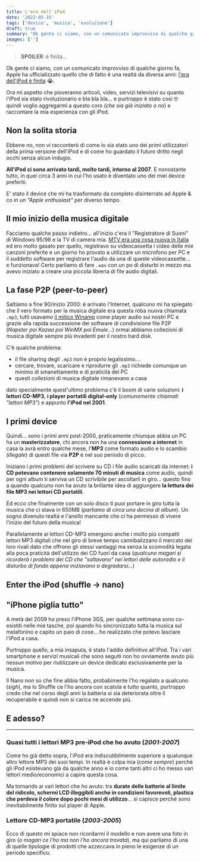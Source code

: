 ```yaml
---
title: L'era dell'iPod
date: '2022-05-15'
tags: ['device', 'musica', 'evoluzione']
draft: true
summary: "Ok gente ci siamo, con un comunicato improvviso di qualche giorno fa, Apple ha ufficializzato quello che di fatto è una realtà da diversa anni: l'era dell'iPod è finita 😭"
images: ['']
---
```


> **SPOILER**: è finita...

Ok gente ci siamo, con un comunicato improvviso di qualche giorno fa, Apple ha ufficializzato quello che di fatto è una realtà da diversa anni: [l'era dell'iPod è finita](https://www.apple.com/newsroom/2022/05/the-music-lives-on/) 😭.

Ora mi aspetto che pioveranno articoli, video, servizi televisivi su quanto l'iPod sia stato rivoluzionario e bla bla bla... e purtroppo è stato così 🤓 quindi voglio aggregarmi a questo coro (_che sia già iniziato o no_) e raccontare la mia esperienza con gli iPod.

## Non la solita storia

Ebbene no, non vi racconterò di come io sia stato uno dei primi utilizzatori della prima versione dell'iPod e di come ho guardato il futuro dritto negli occhi senza alcun indugio.

**All'iPod ci sono arrivato tardi, molto tardi, intorno al 2007**. E nonostante tutto, in quei circa 3 anni in cui l'ho usato è diventato uno dei miei device preferiti.

E' stato il device che mi ha trasformato da completo disinterrato ad Apple & co in un _"Apple enthusiast"_ per diverso tempo.

## Il mio inizio della musica digitale

Facciamo qualche passo indietro... all'inizio c'era il "Registratore di Suoni" di Windows 95/98 e la TV di camera mia. [MTV era una cosa nuova in Italia](<https://it.wikipedia.org/wiki/MTV_(Italia)>) ed ero molto gasato per quello, registravo su videocassetta i video delle mie canzoni preferite e un giorno ho provato a utilizzare un microfono per PC e il suddetto software per registrare l'audio da una di queste videocassette... e funzionava! Certo parliamo di fare `.wav` con un po di disturbi in mezzo ma avevo iniziato a creare una piccola libreria di file audio digitali.

## La fase P2P (peer-to-peer)

Saltiamo a fine 90/inizio 2000: è arrivato l'Internet, qualcuno mi ha spiegato che il vero formato per la musica digitale era questa roba nuova chiamata `.mp3`, tutti usavamo [il mitico Winamp](https://webamp.org/) come player audio sui nostri PC e grazie alla rapida successione dei software di condivisione file P2P (_Napster poi Kazaa poi WinMX poi Emule..._) ormai abbiamo collezioni di musica digitale sempre più invadenti per il nostro hard disk.

C'è qualche problema:

- il file sharing degli `.mp3` non è proprio legalissimo...
- cercare, trovare, scaricare e riprodurre gli `.mp3` richiede comunque un minimo di smanettamente e di praticità del PC
- questi collezioni di musica digitale rimanevano a casa

dato specialmente quest'ultimo problema c'è il boom di varie soluzioni: **i lettori CD-MP3**, **i player portatili digital-only** (_comunemente chiamati "lettori MP3"_)
e appunto **l'iPod nel 2001**.

## I primi device

Quindi... sono i primi anni post-2000, praticamente chiunque abbia un PC ha un **masterizzatore**, chi ancora non ha una **connessione a internet** in casa la avrà entro qualche mese, l'**MP3** come formato audio e lo scambio (_illegale_) di questi file via **P2P** è nel suo periodo di picco.

Iniziano i primi problemi del scrivere su CD i file audio scaricati da internet: **i CD potevano contenere solamente 70 minuti di musica** come audio, quindi per ogni album ti serviva un CD scrivibile per ascoltarli in giro... questo fino a quando qualcuno non ha avuto la brillante idea di aggiungere **la lettura dei file MP3 nei lettori CD portatili**.

Ed ecco che finalmente con un solo disco ti puoi portare in giro tutta la musica che ci stava in 650MB (_parliamo di circa una decina di album_). Un sogno divenuto realtà e l'anello mancante che ci ha permesso di vivere l'inizio del futuro della musica!

Parallelamente ai lettori CD-MP3 emergono anche i molto più compatti lettori MP3 digitali che nel giro di breve tempo cannibalizzano il mercato dei loro rivali dato che offrono gli stessi vantaggi ma senza la scomodità legata alla poca praticità dell'utilizzo dei CD fuori da casa (_qualcuno magari si ricorderà i problemi dei CD che "saltavano" nei lettori delle autoradio e il disturbo di fondo appena iniziavano a degradarsi..._)

## Enter the iPod (shuffle -> nano)

## "iPhone piglia tutto"

A metà del 2009 ho preso l'iPhone 3GS, per qualche settimana sono co-esistiti nelle mie tasche, poi quando ho sincronizzato tutta la musica sul melafonino e capito un paio di cose... ho realizzato che potevo lasciare l'iPod a casa.

Purtroppo quello, a mia insaputa, è stato l'addio definitivo all'iPod. Tra i vari smartphone e servizi musicali che sono seguiti non ho ovviamente avuto più nessun motivo per riutilizzare un device dedicato esclusivamente per la musica.

Il Nano non so che fine abbia fatto, probabimente l'ho regalato a qualcuno (_sigh_), ma lo Shuffle ce l'ho ancora con scatola e tutto quanto, purtroppo credo che nel corso degli anni la batteria si sia deteriorata oltre il recuperabile e quindi non si carica ne accende più.

## E adesso?

---

### Quasi tutti i lettori MP3 pre-iPod che ho avuto (_2001-2007_)

Come ho già detto sopra, l'iPod era indiscutibilmente superiore a qualunque altro lettore MP3 dei suoi tempi. In realtà è colpa mia (_come sempre_) perché gli iPod esistevano già da qualche anno e io come tanti altri ci ho messo vari lettori medio/economici a capire questa cosa.

Ma tornando ai vari lettori che ho avuto: tra **durate delle batterie al limite del ridicolo, schermi LCD illeggibili anche in condizioni favorevoli, plastica che perdeva il colore dopo pochi mesi di utilizzo**... si capisce perché sono inevitabilmente finito sul player di Apple.

### Lettore CD-MP3 portatile (_2003-2005_)

Ecco di questo mi spiace non ricordarmi il modello e non avere una foto in giro (_o magari ce l'ho ma non l'ho ancora trovata_), ma qui parliamo di una di quelle tipologie di prodotti che azzeccava in pieno le esigenze di un periodo specifico.
